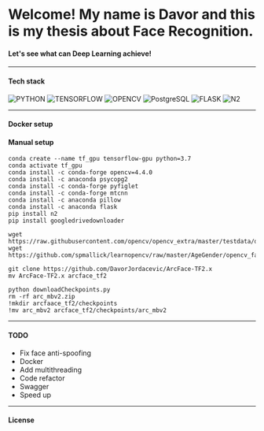 # Welcome! My name is Davor and this is my thesis about Face Recognition.

#### Let's see what can Deep Learning achieve!

<hr>

#### Tech stack
![PYTHON](https://img.shields.io/badge/python-v3.7-blue)
![TENSORFLOW](https://img.shields.io/badge/TensorFlow-2-orange)
![OPENCV](https://img.shields.io/badge/OPENCV-4.4-green)
![PostgreSQL](https://img.shields.io/badge/PostgreSQL-12-blue)
![FLASK](https://img.shields.io/badge/Flask-1.1.2-lightgrey)
![N2](https://img.shields.io/badge/n2-0.1.6%20-grey)

<hr>

#### Docker setup


#### Manual setup

```
conda create --name tf_gpu tensorflow-gpu python=3.7
conda activate tf_gpu
conda install -c conda-forge opencv=4.4.0
conda install -c anaconda psycopg2
conda install -c conda-forge pyfiglet
conda install -c conda-forge mtcnn
conda install -c anaconda pillow
conda install -c anaconda flask
pip install n2
pip install googledrivedownloader

wget https://raw.githubusercontent.com/opencv/opencv_extra/master/testdata/dnn/opencv_face_detector.pbtxt
wget https://github.com/spmallick/learnopencv/raw/master/AgeGender/opencv_face_detector_uint8.pb

git clone https://github.com/DavorJordacevic/ArcFace-TF2.x
mv ArcFace-TF2.x arcface_tf2

python downloadCheckpoints.py
rm -rf arc_mbv2.zip
!mkdir arcfaace_tf2/checkpoints
!mv arc_mbv2 arcface_tf2/checkpoints/arc_mbv2
```

<hr>

#### TODO
* Fix face anti-spoofing
* Docker
* Add multithreading
* Code refactor
* Swagger
* Speed up

<hr>

#### License